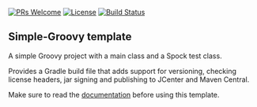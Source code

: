 [![PRs Welcome](https://img.shields.io/badge/PRs-welcome-brightgreen.svg?style=flat-square)](http://makeapullrequest.com)
[![License](https://img.shields.io/badge/License-Apache%202.0-blue.svg)](https://github.com/boothub-org/boothub-template-simple-groovy/blob/master/LICENSE)
[![Build Status](https://img.shields.io/travis/boothub-org/boothub-template-simple-groovy/master.svg?label=Build)](https://travis-ci.org/boothub-org/boothub-template-simple-groovy)
## Simple-Groovy template ##

A simple Groovy project with a main class and a Spock test class.

Provides a Gradle build file that adds support for versioning, checking license headers, jar signing and publishing to JCenter and Maven Central.

Make sure to read the [documentation](http://simple-groovy.boothub.org) before using this template.
